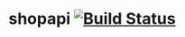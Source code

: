 # shopapi  [![Build Status](https://travis-ci.org/dodoinblue/shopapi.svg?branch=master)](https://travis-ci.org/dodoinblue/shopapi)
